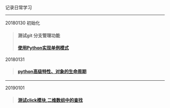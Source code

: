 记录日常学习

---------------------------
20180130 初始化
> #### 测试git 分支管理功能
> #### [使用Python实现单例模式](./20180130)

20180131
> #### [python高级特性、对象的生命周期](./20180131)
---
20190101
> #### [测试click模块,二维数组中的查找](./20190101)
